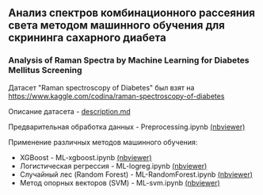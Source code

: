 ## Анализ спектров комбинационного рассеяния света методом машинного обучения для скрининга сахарного диабета
### Analysis of Raman Spectra by Machine Learning for Diabetes Mellitus Screening

Датасет "Raman spectroscopy of Diabetes" был взят на https://www.kaggle.com/codina/raman-spectroscopy-of-diabetes

Описание датасета - [description.md](https://github.com/AndreyAnokhin/Kaggle-Raman-ML/blob/master/description.md)

Предварительная обработка данных - Preprocessing.ipynb [(nbviewer)](https://nbviewer.jupyter.org/github/AndreyAnokhin/Kaggle-Raman-ML/blob/master/Preprocessing.ipynb)

Применение различных методов машинного обучения:
* XGBoost - ML-xgboost.ipynb [(nbviewer)](https://nbviewer.jupyter.org/github/AndreyAnokhin/Kaggle-Raman-ML/blob/master/ML-xgboost.ipynb)
* Логистическая регрессия - ML-logreg.ipynb [(nbviewer)](https://nbviewer.jupyter.org/github/AndreyAnokhin/Kaggle-Raman-ML/blob/master/ML-logreg.ipynb)
* Случайный лес (Random Forest) - ML-RandomForest.ipynb [(nbviewer)](https://nbviewer.jupyter.org/github/AndreyAnokhin/Kaggle-Raman-ML/blob/master/ML-RandomForest.ipynb)
* Метод опорных векторов (SVM) - ML-svm.ipynb [(nbviewer)](https://nbviewer.jupyter.org/github/AndreyAnokhin/Kaggle-Raman-ML/blob/master/ML-svm.ipynb)